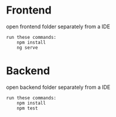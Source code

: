 # Frontend

open frontend folder separately from a IDE

	run these commands:
		npm install
		ng serve 

# Backend

open backend folder separately from a IDE

	run these commands:
		npm install
		npm test 

